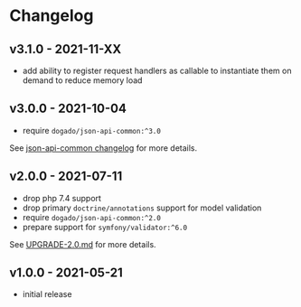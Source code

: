 # Changelog

## v3.1.0 - 2021-11-XX

- add ability to register request handlers as callable to instantiate them on demand to reduce memory load

## v3.0.0 - 2021-10-04

- require `dogado/json-api-common:^3.0`

See [json-api-common changelog](https://github.com/dogado-group/json-api-common/blob/v3.0.0/CHANGELOG.md) for more details.

## v2.0.0 - 2021-07-11

- drop php 7.4 support
- drop primary `doctrine/annotations` support for model validation
- require `dogado/json-api-common:^2.0`
- prepare support for `symfony/validator:^6.0`

See [UPGRADE-2.0.md](UPGRADE-2.0.md) for more details.

## v1.0.0 - 2021-05-21

- initial release
